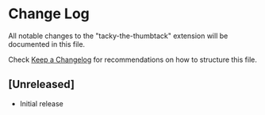 # Change Log

All notable changes to the "tacky-the-thumbtack" extension will be documented in this file.

Check [Keep a Changelog](http://keepachangelog.com/) for recommendations on how to structure this file.

## [Unreleased]

- Initial release
